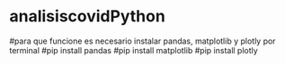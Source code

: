 ﻿# analisiscovidPython
#para que funcione es necesario instalar pandas, matplotlib y plotly por terminal
#pip install pandas
#pip install matplotlib
#pip install plotly
